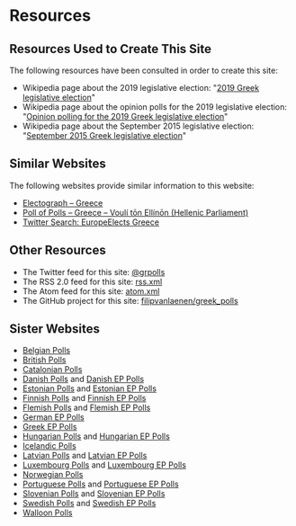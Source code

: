# Resources

## Resources Used to Create This Site

The following resources have been consulted in order to create this site:

+ Wikipedia page about the 2019 legislative election: "[2019 Greek legislative election](https://en.wikipedia.org/wiki/2019_Greek_legislative_election)"
+ Wikipedia page about the opinion polls for the 2019 legislative election: "[Opinion polling for the 2019 Greek legislative election](https://en.wikipedia.org/wiki/Opinion_polling_for_the_2019_Greek_legislative_election)"
+ Wikipedia page about the September 2015 legislative election: "[September 2015 Greek legislative election](https://en.wikipedia.org/wiki/September_2015_Greek_legislative_election)"

## Similar Websites

The following websites provide similar information to this website:

+ [Electograph – Greece](http://www.electograph.com/search/label/Greece)
+ [Poll of Polls – Greece – Voulí tōn Ellínōn (Hellenic Parliament)](https://pollofpolls.eu/GR)
+ [Twitter Search: EuropeElects Greece](https://twitter.com/search?f=tweets&vertical=default&q=europeelects%20greece&src=typd)

## Other Resources

+ The Twitter feed for this site: [@grpolls](https://twitter.com/grpolls)
+ The RSS 2.0 feed for this site: [rss.xml](rss.xml)
+ The Atom feed for this site: [atom.xml](atom.xml)
+ The GitHub project for this site: [filipvanlaenen/greek_polls](https://github.com/filipvanlaenen/greek_polls)

## Sister Websites

+ [Belgian Polls](https://filipvanlaenen.github.io/belgian_polls/)
+ [British Polls](https://filipvanlaenen.github.io/british_polls/)
+ [Catalonian Polls](https://filipvanlaenen.github.io/catalonian_polls/)
+ [Danish Polls](https://filipvanlaenen.github.io/danish_polls/) and [Danish EP Polls](https://filipvanlaenen.github.io/danish_ep_polls/)
+ [Estonian Polls](https://filipvanlaenen.github.io/estonian_polls/) and [Estonian EP Polls](https://filipvanlaenen.github.io/estonian_ep_polls/)
+ [Finnish Polls](https://filipvanlaenen.github.io/finnish_polls/) and [Finnish EP Polls](https://filipvanlaenen.github.io/finnish_ep_polls/)
+ [Flemish Polls](https://filipvanlaenen.github.io/flemish_polls/) and [Flemish EP Polls](https://filipvanlaenen.github.io/flemish_ep_polls/)
+ [German EP Polls](https://filipvanlaenen.github.io/german_ep_polls/)
+ [Greek EP Polls](https://filipvanlaenen.github.io/greek_ep_polls/)
+ [Hungarian Polls](https://filipvanlaenen.github.io/hungarian_polls/) and [Hungarian EP Polls](https://filipvanlaenen.github.io/hungarian_ep_polls/)
+ [Icelandic Polls](https://filipvanlaenen.github.io/icelandic_polls/)
+ [Latvian Polls](https://filipvanlaenen.github.io/latvian_polls/) and [Latvian EP Polls](https://filipvanlaenen.github.io/latvian_ep_polls/)
+ [Luxembourg Polls](https://filipvanlaenen.github.io/luxembourg_polls/) and [Luxembourg EP Polls](https://filipvanlaenen.github.io/luxembourg_ep_polls/)
+ [Norwegian Polls](https://filipvanlaenen.github.io/norwegian_polls/)
+ [Portuguese Polls](https://filipvanlaenen.github.io/portuguese_polls/) and [Portuguese EP Polls](https://filipvanlaenen.github.io/portuguese_ep_polls/)
+ [Slovenian Polls](https://filipvanlaenen.github.io/slovenian_polls/) and [Slovenian EP Polls](https://filipvanlaenen.github.io/slovenian_ep_polls/)
+ [Swedish Polls](https://filipvanlaenen.github.io/swedish_polls/) and [Swedish EP Polls](https://filipvanlaenen.github.io/swedish_ep_polls/)
+ [Walloon Polls](https://filipvanlaenen.github.io/walloon_polls/)
